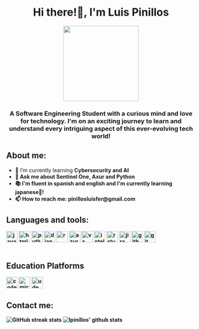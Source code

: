 <div id = "header" align = "center">
  <h1>Hi there!👋, I'm Luis Pinillos</h1>
  <img src = "https://media.giphy.com/media/v1.Y2lkPTc5MGI3NjExdjVmNjd0dzZ2OGw1cTIwYzZzZ3c2NjZtNWIyNHp1dGM3bGU2bjNmbyZlcD12MV9pbnRlcm5hbF9naWZfYnlfaWQmY3Q9Zw/26tn33aiTi1jkl6H6/giphy.gif"
    width = 200/>
  <h3>A Software Engineering Student with a curious mind and love for technology. I'm on an exciting journey to learn and understand every intriguing aspect of this ever-evolving tech world!</h3>
</div>

<div id = "aboutMe" align = "left">
  <h2>About me:</h2>
  <ul>
    <li>🌱 I’m currently learning <strong>Cybersecurity and AI</strong</li>
    <li>💬 Ask me about <strong>Sentinel One, Axur and Python</strong></li>
    <li>📚 I'm fluent in spanish and english and I'm currently learning japanese🎌!</li>
    <li>📫 How to reach me:<strong> pinillosluisfer@gmail.com</strong></li>
    
  </ul>
</div>
<div>
  <h2>Languages and tools:</h2>
  <img src='https://img.shields.io/badge/java-%23ED8B00.svg?style=for-the-badge&logo=openjdk&logoColor=white' alt='java' height='30'>
  <img src='https://img.shields.io/badge/html5-%23E34F26.svg?style=for-the-badge&logo=html5&logoColor=white' alt='html' height='30'>
  <img src='https://img.shields.io/badge/python-3670A0?style=for-the-badge&logo=python&logoColor=ffdd54' alt='python' height='30'>
  <img src='https://img.shields.io/badge/django-%23092E20.svg?style=for-the-badge&logo=django&logoColor=white' alt='django' height='30'>
  <img src='https://img.shields.io/badge/r-%23276DC3.svg?style=for-the-badge&logo=r&logoColor=white' alt='r' height='30'>
  <img src='https://img.shields.io/badge/azure-%230072C6.svg?style=for-the-badge&logo=microsoftazure&logoColor=white' alt='azure' height='30'>
  <img src='https://img.shields.io/badge/Visual%20Studio%20Code-0078d7.svg?style=for-the-badge&logo=visual-studio-code&logoColor=white' alt='vs' height='30'>
  <img src='https://img.shields.io/badge/IntelliJIDEA-000000.svg?style=for-the-badge&logo=intellij-idea&logoColor=white' alt='intellij' height='30'>
  <img src='https://img.shields.io/badge/RStudio-4285F4?style=for-the-badge&logo=rstudio&logoColor=white' alt='rstudio' height='30'>
  <img src='https://img.shields.io/badge/jira-%230A0FFF.svg?style=for-the-badge&logo=jira&logoColor=white' alt='jira' height='30'>
  <img src='https://img.shields.io/badge/github-%23121011.svg?style=for-the-badge&logo=github&logoColor=white' alt='github' height='30'>
  <img src='https://img.shields.io/badge/git-%23F05033.svg?style=for-the-badge&logo=git&logoColor=white' alt='git' height='30'>
</div>
<br>
<div>
  <h2>Education Platforms</h2>
  <img src='https://img.shields.io/badge/Codecademy-FFF0E5?style=for-the-badge&logo=codecademy&logoColor=1F243A' alt='codeAcademy' height='30'>
  <img src='https://img.shields.io/badge/Microsoft_Learn-258ffa?style=for-the-badge&logo=microsoft&logoColor=white' alt='microLearn' height='30'>
  <img src='https://img.shields.io/badge/Udemy-A435F0?style=for-the-badge&logo=Udemy&logoColor=white' alt='udemy' height='30'>
</div>

<div>
  <h2>Contact me:</h2>
</div>


![GitHub streak stats](https://streak-stats.demolab.com/?user=lpinillos&show_icons=true&theme=tokyonight&count_private=true) 
![lpinillos' github stats](https://github-readme-stats.vercel.app/api?username=lpinillos&show_icons=true&theme=tokyonight)

<!--
**lpinillos/lpinillos** is a ✨ _special_ ✨ repository because its `README.md` (this file) appears on your GitHub profile.

Here are some ideas to get you started:

- 🔭 I’m currently working on ...
- 🌱 I’m currently learning ...
- 👯 I’m looking to collaborate on ...
- 🤔 I’m looking for help with ...

- 📫 How to reach me: ...
- 😄 Pronouns: ...
- ⚡ Fun fact: ...
-->
